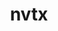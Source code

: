 ---
title: "nvtx"
layout: cache
categories: [package, develop]
meta: {"compilers": ["gcc@=11.4.0", "gcc@=13.2.0"], "num_specs": 19, "num_specs_by_stack": {"e4s": 4, "ml-linux-aarch64-cpu": 9, "ml-linux-aarch64-cuda": 9, "ml-linux-x86_64-cpu": 6, "ml-linux-x86_64-cuda": 6, "root": 19}, "oss": ["ubuntu22.04", "ubuntu24.04"], "platforms": ["linux"], "stacks": ["e4s", "ml-linux-aarch64-cpu", "ml-linux-aarch64-cuda", "ml-linux-x86_64-cpu", "ml-linux-x86_64-cuda", "root"], "targets": ["aarch64", "x86_64_v3"], "versions": ["3.1.0"]}
spec_details: [{"compiler": "gcc@=11.4.0", "hash": "24sjltcelnvaedaiznaal5ksivaxessf", "os": "ubuntu22.04", "platform": "linux", "size": "-", "stacks": ["e4s", "root"], "tarball": "https://binaries.spack.io/develop/build_cache/linux-ubuntu22.04-x86_64_v3/gcc-11.4.0/nvtx-3.1.0/linux-ubuntu22.04-x86_64_v3-gcc-11.4.0-nvtx-3.1.0-24sjltcelnvaedaiznaal5ksivaxessf.spack", "target": "x86_64_v3", "variants": ["build_system=generic", "patches=8f82f00", "+python"], "versions": ["3.1.0"]}, {"compiler": "gcc@=11.4.0", "hash": "gxypdii5l7xckv74t63ntglsamwgom4v", "os": "ubuntu22.04", "platform": "linux", "size": "-", "stacks": ["e4s", "root"], "tarball": "https://binaries.spack.io/develop/build_cache/linux-ubuntu22.04-x86_64_v3/gcc-11.4.0/nvtx-3.1.0/linux-ubuntu22.04-x86_64_v3-gcc-11.4.0-nvtx-3.1.0-gxypdii5l7xckv74t63ntglsamwgom4v.spack", "target": "x86_64_v3", "variants": ["build_system=generic", "patches=8f82f00", "+python"], "versions": ["3.1.0"]}, {"compiler": "gcc@=11.4.0", "hash": "irhpqg7kpbv6hi756sjddvkfb4tbegst", "os": "ubuntu22.04", "platform": "linux", "size": "-", "stacks": ["e4s", "root"], "tarball": "https://binaries.spack.io/develop/build_cache/linux-ubuntu22.04-x86_64_v3/gcc-11.4.0/nvtx-3.1.0/linux-ubuntu22.04-x86_64_v3-gcc-11.4.0-nvtx-3.1.0-irhpqg7kpbv6hi756sjddvkfb4tbegst.spack", "target": "x86_64_v3", "variants": ["build_system=generic", "patches=8f82f00", "+python"], "versions": ["3.1.0"]}, {"compiler": "gcc@=11.4.0", "hash": "unavgnsrioei3cesklayab65sfu7lin4", "os": "ubuntu22.04", "platform": "linux", "size": "-", "stacks": ["e4s", "root"], "tarball": "https://binaries.spack.io/develop/build_cache/linux-ubuntu22.04-x86_64_v3/gcc-11.4.0/nvtx-3.1.0/linux-ubuntu22.04-x86_64_v3-gcc-11.4.0-nvtx-3.1.0-unavgnsrioei3cesklayab65sfu7lin4.spack", "target": "x86_64_v3", "variants": ["build_system=generic", "patches=8f82f00", "+python"], "versions": ["3.1.0"]}, {"compiler": "gcc@=13.2.0", "hash": "2ntnl2mn3zc3oauni3l6rc5oc4sfsjht", "os": "ubuntu24.04", "platform": "linux", "size": "-", "stacks": ["ml-linux-aarch64-cpu", "ml-linux-aarch64-cuda", "root"], "tarball": "https://binaries.spack.io/develop/build_cache/linux-ubuntu24.04-aarch64/gcc-13.2.0/nvtx-3.1.0/linux-ubuntu24.04-aarch64-gcc-13.2.0-nvtx-3.1.0-2ntnl2mn3zc3oauni3l6rc5oc4sfsjht.spack", "target": "aarch64", "variants": ["build_system=generic", "patches=8f82f00", "+python"], "versions": ["3.1.0"]}, {"compiler": "gcc@=13.2.0", "hash": "4fmjuwy7snwkr4igd4j7c67dbnqav5ea", "os": "ubuntu24.04", "platform": "linux", "size": "-", "stacks": ["ml-linux-aarch64-cpu", "ml-linux-aarch64-cuda", "root"], "tarball": "https://binaries.spack.io/develop/build_cache/linux-ubuntu24.04-aarch64/gcc-13.2.0/nvtx-3.1.0/linux-ubuntu24.04-aarch64-gcc-13.2.0-nvtx-3.1.0-4fmjuwy7snwkr4igd4j7c67dbnqav5ea.spack", "target": "aarch64", "variants": ["build_system=generic", "patches=8f82f00", "+python"], "versions": ["3.1.0"]}, {"compiler": "gcc@=13.2.0", "hash": "5vb7uz46aoglhx7ve757kdt2j4wex6vr", "os": "ubuntu24.04", "platform": "linux", "size": "-", "stacks": ["ml-linux-aarch64-cpu", "ml-linux-aarch64-cuda", "root"], "tarball": "https://binaries.spack.io/develop/build_cache/linux-ubuntu24.04-aarch64/gcc-13.2.0/nvtx-3.1.0/linux-ubuntu24.04-aarch64-gcc-13.2.0-nvtx-3.1.0-5vb7uz46aoglhx7ve757kdt2j4wex6vr.spack", "target": "aarch64", "variants": ["build_system=generic", "patches=8f82f00", "+python"], "versions": ["3.1.0"]}, {"compiler": "gcc@=13.2.0", "hash": "cjo5kdgtqdpfqh3vesvucueeqca7noq5", "os": "ubuntu24.04", "platform": "linux", "size": "-", "stacks": ["ml-linux-aarch64-cpu", "ml-linux-aarch64-cuda", "root"], "tarball": "https://binaries.spack.io/develop/build_cache/linux-ubuntu24.04-aarch64/gcc-13.2.0/nvtx-3.1.0/linux-ubuntu24.04-aarch64-gcc-13.2.0-nvtx-3.1.0-cjo5kdgtqdpfqh3vesvucueeqca7noq5.spack", "target": "aarch64", "variants": ["build_system=generic", "patches=8f82f00", "+python"], "versions": ["3.1.0"]}, {"compiler": "gcc@=13.2.0", "hash": "exmekidr47i4zhc3vlde3d3lnjfhg52u", "os": "ubuntu24.04", "platform": "linux", "size": "-", "stacks": ["ml-linux-aarch64-cpu", "ml-linux-aarch64-cuda", "root"], "tarball": "https://binaries.spack.io/develop/build_cache/linux-ubuntu24.04-aarch64/gcc-13.2.0/nvtx-3.1.0/linux-ubuntu24.04-aarch64-gcc-13.2.0-nvtx-3.1.0-exmekidr47i4zhc3vlde3d3lnjfhg52u.spack", "target": "aarch64", "variants": ["build_system=generic", "patches=8f82f00", "+python"], "versions": ["3.1.0"]}, {"compiler": "gcc@=13.2.0", "hash": "ld4fc26xh6zcgdlcq46koiqwoxe4m5hc", "os": "ubuntu24.04", "platform": "linux", "size": "-", "stacks": ["ml-linux-aarch64-cpu", "ml-linux-aarch64-cuda", "root"], "tarball": "https://binaries.spack.io/develop/build_cache/linux-ubuntu24.04-aarch64/gcc-13.2.0/nvtx-3.1.0/linux-ubuntu24.04-aarch64-gcc-13.2.0-nvtx-3.1.0-ld4fc26xh6zcgdlcq46koiqwoxe4m5hc.spack", "target": "aarch64", "variants": ["build_system=generic", "patches=8f82f00", "+python"], "versions": ["3.1.0"]}, {"compiler": "gcc@=13.2.0", "hash": "lyhtpbhod7qowqfgxz3u7ubemjvs5bkt", "os": "ubuntu24.04", "platform": "linux", "size": "-", "stacks": ["ml-linux-aarch64-cpu", "ml-linux-aarch64-cuda", "root"], "tarball": "https://binaries.spack.io/develop/build_cache/linux-ubuntu24.04-aarch64/gcc-13.2.0/nvtx-3.1.0/linux-ubuntu24.04-aarch64-gcc-13.2.0-nvtx-3.1.0-lyhtpbhod7qowqfgxz3u7ubemjvs5bkt.spack", "target": "aarch64", "variants": ["build_system=generic", "patches=8f82f00", "+python"], "versions": ["3.1.0"]}, {"compiler": "gcc@=13.2.0", "hash": "pok26ieu2ywkfs3ymuufrms4pdgask6a", "os": "ubuntu24.04", "platform": "linux", "size": "-", "stacks": ["ml-linux-aarch64-cpu", "ml-linux-aarch64-cuda", "root"], "tarball": "https://binaries.spack.io/develop/build_cache/linux-ubuntu24.04-aarch64/gcc-13.2.0/nvtx-3.1.0/linux-ubuntu24.04-aarch64-gcc-13.2.0-nvtx-3.1.0-pok26ieu2ywkfs3ymuufrms4pdgask6a.spack", "target": "aarch64", "variants": ["build_system=generic", "patches=8f82f00", "+python"], "versions": ["3.1.0"]}, {"compiler": "gcc@=13.2.0", "hash": "wjlgsl3fgi3dah2pe4pm54tqbk3rhxjx", "os": "ubuntu24.04", "platform": "linux", "size": "-", "stacks": ["ml-linux-aarch64-cpu", "ml-linux-aarch64-cuda", "root"], "tarball": "https://binaries.spack.io/develop/build_cache/linux-ubuntu24.04-aarch64/gcc-13.2.0/nvtx-3.1.0/linux-ubuntu24.04-aarch64-gcc-13.2.0-nvtx-3.1.0-wjlgsl3fgi3dah2pe4pm54tqbk3rhxjx.spack", "target": "aarch64", "variants": ["build_system=generic", "patches=8f82f00", "+python"], "versions": ["3.1.0"]}, {"compiler": "gcc@=13.2.0", "hash": "2q42fajxuxmpjp3ytyn2545v6guciddh", "os": "ubuntu24.04", "platform": "linux", "size": "-", "stacks": ["ml-linux-x86_64-cpu", "ml-linux-x86_64-cuda", "root"], "tarball": "https://binaries.spack.io/develop/build_cache/linux-ubuntu24.04-x86_64_v3/gcc-13.2.0/nvtx-3.1.0/linux-ubuntu24.04-x86_64_v3-gcc-13.2.0-nvtx-3.1.0-2q42fajxuxmpjp3ytyn2545v6guciddh.spack", "target": "x86_64_v3", "variants": ["build_system=generic", "patches=8f82f00", "+python"], "versions": ["3.1.0"]}, {"compiler": "gcc@=13.2.0", "hash": "6xmeyopjecp3syi5ragsbi6gchmff3jr", "os": "ubuntu24.04", "platform": "linux", "size": "-", "stacks": ["ml-linux-x86_64-cpu", "ml-linux-x86_64-cuda", "root"], "tarball": "https://binaries.spack.io/develop/build_cache/linux-ubuntu24.04-x86_64_v3/gcc-13.2.0/nvtx-3.1.0/linux-ubuntu24.04-x86_64_v3-gcc-13.2.0-nvtx-3.1.0-6xmeyopjecp3syi5ragsbi6gchmff3jr.spack", "target": "x86_64_v3", "variants": ["build_system=generic", "patches=8f82f00", "+python"], "versions": ["3.1.0"]}, {"compiler": "gcc@=13.2.0", "hash": "ahi2wddwwdzleffkvz35clzaxakhcnbr", "os": "ubuntu24.04", "platform": "linux", "size": "-", "stacks": ["ml-linux-x86_64-cpu", "ml-linux-x86_64-cuda", "root"], "tarball": "https://binaries.spack.io/develop/build_cache/linux-ubuntu24.04-x86_64_v3/gcc-13.2.0/nvtx-3.1.0/linux-ubuntu24.04-x86_64_v3-gcc-13.2.0-nvtx-3.1.0-ahi2wddwwdzleffkvz35clzaxakhcnbr.spack", "target": "x86_64_v3", "variants": ["build_system=generic", "patches=8f82f00", "+python"], "versions": ["3.1.0"]}, {"compiler": "gcc@=13.2.0", "hash": "eritjnnpxvvuzoqlqus3bjyoworwgpif", "os": "ubuntu24.04", "platform": "linux", "size": "-", "stacks": ["ml-linux-x86_64-cpu", "ml-linux-x86_64-cuda", "root"], "tarball": "https://binaries.spack.io/develop/build_cache/linux-ubuntu24.04-x86_64_v3/gcc-13.2.0/nvtx-3.1.0/linux-ubuntu24.04-x86_64_v3-gcc-13.2.0-nvtx-3.1.0-eritjnnpxvvuzoqlqus3bjyoworwgpif.spack", "target": "x86_64_v3", "variants": ["build_system=generic", "patches=8f82f00", "+python"], "versions": ["3.1.0"]}, {"compiler": "gcc@=13.2.0", "hash": "iaqxb342tgwt72sca6v2dlvjbjkpwug3", "os": "ubuntu24.04", "platform": "linux", "size": "-", "stacks": ["ml-linux-x86_64-cpu", "ml-linux-x86_64-cuda", "root"], "tarball": "https://binaries.spack.io/develop/build_cache/linux-ubuntu24.04-x86_64_v3/gcc-13.2.0/nvtx-3.1.0/linux-ubuntu24.04-x86_64_v3-gcc-13.2.0-nvtx-3.1.0-iaqxb342tgwt72sca6v2dlvjbjkpwug3.spack", "target": "x86_64_v3", "variants": ["build_system=generic", "patches=8f82f00", "+python"], "versions": ["3.1.0"]}, {"compiler": "gcc@=13.2.0", "hash": "yunnwjkqzkytgasuewt63unla5snuoih", "os": "ubuntu24.04", "platform": "linux", "size": "-", "stacks": ["ml-linux-x86_64-cpu", "ml-linux-x86_64-cuda", "root"], "tarball": "https://binaries.spack.io/develop/build_cache/linux-ubuntu24.04-x86_64_v3/gcc-13.2.0/nvtx-3.1.0/linux-ubuntu24.04-x86_64_v3-gcc-13.2.0-nvtx-3.1.0-yunnwjkqzkytgasuewt63unla5snuoih.spack", "target": "x86_64_v3", "variants": ["build_system=generic", "patches=8f82f00", "+python"], "versions": ["3.1.0"]}]
---